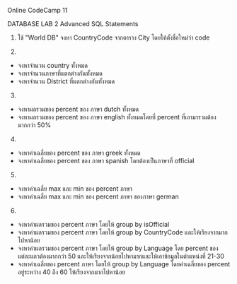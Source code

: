 Online CodeCamp 11

DATABASE LAB 2 Advanced SQL Statements

1. ใช้ "World DB" จงหา CountryCode จากตาราง City โดยให้ตั้งชื่อใหม่ว่า code

2. 
- จงหาจำนวน country ทั้งหมด
- จงหาจำนวนภาษาที่แตกต่างกันทั้งหมด
- จงหาจำนวน District ที่แตกต่างกันทั้งหมด 

3. 
- จงหาผลรวมของ percent ของ ภาษา dutch ทั้งหมด
- จงหาผลรวมของ percent ของ ภาษา english ทั้งหมดโดยที่ percent ที่เอามารวมต้องมากกว่า 50%

4. 
- จงหาค่าเฉลี่ยของ percent ของ ภาษา greek ทั้งหมด
- จงหาค่าเฉลี่ยของ percent ของ ภาษา spanish โดยต้องเป็นภาษาที่ official

5. 
- จงหาค่าเฉลี่ย max และ min ของ percent ภาษา
- จงหาค่าเฉลี่ย max และ min ของ percent ภาษา ของภาษา german

6. 
- จงหาค่าผลรวมของ percent ภาษา โดยให้ group by isOfficial
- จงหาค่าผลรวมของ percent ภาษา โดยให้ group by CountryCode และให้เรียงจากมากไปหาน้อย
- จงหาค่าผลรวมของ percent ภาษา โดยให้ group by Language โดย percent ของแต่ละแถวต้องมากกว่า 50 และให้เรียงจากน้อยไปหามากและให้เอาข้อมูลในตำแหน่งที่ 21-30
- จงหาค่าเฉลี่ยของ percent ภาษา โดยให้ group by Language โดยค่าเฉลี่ยของ percent อยู่ระหว่าง 40 ถึง 60 ให้เรียงจากมากไปหาน้อย
